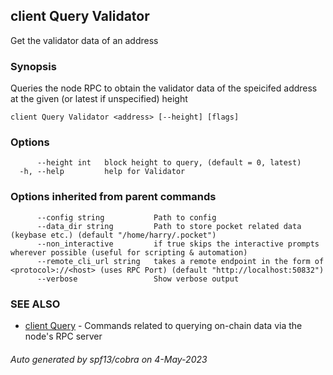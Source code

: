## client Query Validator

Get the validator data of an address

### Synopsis

Queries the node RPC to obtain the validator data of the speicifed address at the given (or latest if unspecified) height

```
client Query Validator <address> [--height] [flags]
```

### Options

```
      --height int   block height to query, (default = 0, latest)
  -h, --help         help for Validator
```

### Options inherited from parent commands

```
      --config string           Path to config
      --data_dir string         Path to store pocket related data (keybase etc.) (default "/home/harry/.pocket")
      --non_interactive         if true skips the interactive prompts wherever possible (useful for scripting & automation)
      --remote_cli_url string   takes a remote endpoint in the form of <protocol>://<host> (uses RPC Port) (default "http://localhost:50832")
      --verbose                 Show verbose output
```

### SEE ALSO

* [client Query](client_Query.md)	 - Commands related to querying on-chain data via the node's RPC server

###### Auto generated by spf13/cobra on 4-May-2023
